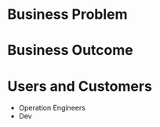 # Business Problem
# Business Outcome
# Users and Customers

 - Operation Engineers
 - Dev

<!--stackedit_data:
eyJoaXN0b3J5IjpbLTg2ODk3NDc0LC0xNTI1NzIzMDExXX0=
-->
